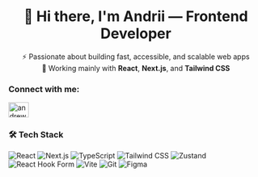 <h1 align="center">👋 Hi there, I'm Andrii — Frontend Developer</h1>

<p align="center">
  ⚡ Passionate about building fast, accessible, and scalable web apps<br/>
  🚀 Working mainly with <strong>React</strong>, <strong>Next.js</strong>, and <strong>Tailwind CSS</strong>
</p>
<h3 align="left">Connect with me:</h3>
<p align="left">
<a href="https://linkedin.com/in/andrew-tolochkevytch" target="blank"><img align="center" src="https://raw.githubusercontent.com/rahuldkjain/github-profile-readme-generator/master/src/images/icons/Social/linked-in-alt.svg" alt="andrew-tolochkevytch" height="30" width="40" /></a>
</p>

### 🛠️ Tech Stack

![React](https://img.shields.io/badge/-React-20232a?style=flat&logo=react)
![Next.js](https://img.shields.io/badge/-Next.js-black?style=flat&logo=next.js)
![TypeScript](https://img.shields.io/badge/-TypeScript-3178c6?style=flat&logo=typescript)
![Tailwind CSS](https://img.shields.io/badge/-Tailwind-06b6d4?style=flat&logo=tailwindcss)
![Zustand](https://img.shields.io/badge/-Zustand-000?style=flat&logo=zustand)
![React Hook Form](https://img.shields.io/badge/-React_Hook_Form-ec5990?style=flat&logo=reacthookform)
![Vite](https://img.shields.io/badge/-Vite-646cff?style=flat&logo=vite)
![Git](https://img.shields.io/badge/-Git-F05032?style=flat&logo=git)
![Figma](https://img.shields.io/badge/-Figma-F24E1E?style=flat&logo=figma)

